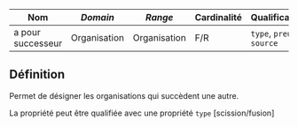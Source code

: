 | **Nom**           | ***Domain*** | ***Range***  | **Cardinalité** | **Qualificatifs**          |
| ----------------- | ------------ | ------------ | --------------- | -------------------------- |
| a pour successeur | Organisation | Organisation | F/R             | `type`, `preuve`, `source` |

## Définition

Permet de désigner les organisations qui succèdent une autre.

La propriété peut être qualifiée avec une propriété `type` [scission/fusion]
